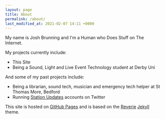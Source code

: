 ```yaml
---
layout: page
title: About
permalink: /about/
last_modified_at: 2021-02-07 14:11 +0000
---
```


My name is Josh Brunning and I'm a Human who Does Stuff on The Internet.

My projects currently include:

* This Site
* Being a Sound, Light and Live Event Technology student at Derby Uni 

And some of my past projects include:

* Being a librarian, sound tech, musician and emergency tech helper at St Thomas More, Bedford
* Running [Station Updates](https://blog.josh.me.uk/2019/11/02/Station-Updates/) accounts on Twitter




This site is hosted on [GitHub Pages](https://pages.github.com/) and is based on the [Reverie](https://reverie-jekyll.netlify.app/about/) [Jekyll](https://jekyllrb.com/) theme.